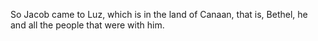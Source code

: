 So Jacob came to Luz, which is in the land of Canaan, that is, Bethel, he and all the people that were with him.
